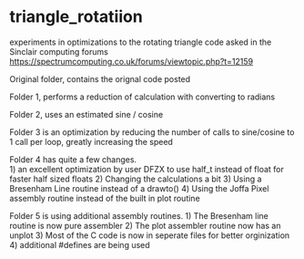 # triangle_rotatiion
experiments in optimizations to the rotating triangle code asked in the Sinclair computing forums
https://spectrumcomputing.co.uk/forums/viewtopic.php?t=12159

Original folder, contains the orignal code posted

Folder 1, performs a reduction of calculation with converting to radians

Folder 2, uses an estimated sine / cosine

Folder 3 is an optimization by reducing the number of calls to sine/cosine to 1 call per loop, greatly increasing the speed

Folder 4 has quite a few changes.  
    1) an excellent optimization by user DFZX to use half_t instead of float for faster half sized floats
    2) Changing the calculations a bit
    3) Using a Bresenham Line routine instead of a drawto()
    4) Using the Joffa Pixel assembly routine instead of the built in plot routine

Folder 5 is using additional assembly routines.
    1) The Bresenham line routine is now pure assembler
    2) The plot assembler routine now has an unplot
    3) Most of the C code is now in seperate files for better orginization
    4) additional #defines are being used









